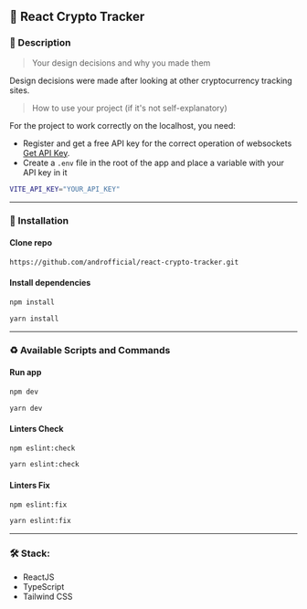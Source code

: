 ## :scorpion: React Crypto Tracker

### :pencil: Description

> Your design decisions and why you made them

Design decisions were made after looking at other cryptocurrency tracking sites.

> How to use your project (if it's not self-explanatory)

For the project to work correctly on the localhost, you need:

- Register and get a free API key for the correct operation of websockets [Get API Key](https://min-api.cryptocompare.com/).
- Create a `.env` file in the root of the app and place a variable with your API key in it

```bash
VITE_API_KEY="YOUR_API_KEY"
```

---

### :link: Installation

#### Clone repo

```bash
https://github.com/androfficial/react-crypto-tracker.git
```

#### Install dependencies

```bash
npm install
```

```bash
yarn install
```

---

### :recycle: Available Scripts and Commands

#### Run app

```bash
npm dev
```

```bash
yarn dev
```

#### Linters Check

```bash
npm eslint:check
```

```bash
yarn eslint:check
```

#### Linters Fix

```bash
npm eslint:fix
```

```bash
yarn eslint:fix
```

---

### :hammer_and_wrench: Stack:

- ReactJS
- TypeScript
- Tailwind CSS
